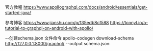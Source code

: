 官方教程
https://www.apollographql.com/docs/android/essentials/get-started-java/

参考博客
https://www.jianshu.com/p/135edb8cf588
https://tonnyl.io/a-tutorial-to-graphql-on-android-with-apollo/

--创建schema.json 文件命令
apollo-codegen download-schema http://127.0.0.1:8000/graphql/ --output schema.json